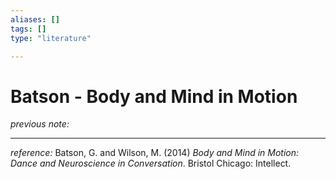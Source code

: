 ```yaml
---
aliases: []
tags: []
type: "literature"

---
```


# Batson - Body and Mind in Motion

_previous note:_



---

_reference:_ Batson, G. and Wilson, M. (2014) _Body and Mind in Motion: Dance and Neuroscience in Conversation_. Bristol Chicago: Intellect.